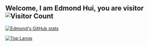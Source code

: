 ## Welcome, I am Edmond Hui, you are visitor ![Visitor Count](https://profile-counter.glitch.me/edmondthui/count.svg)

[![Edmond's GitHub stats](https://github-readme-stats.vercel.app/api?username=edmondthui)](https://github.com/edmondthui)

[![Top Langs](https://github-readme-stats.vercel.app/api/top-langs/?username=edmondthui&layout=compact)](https://github.com/edmondthui)
